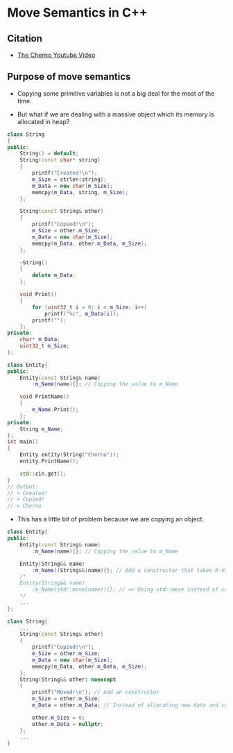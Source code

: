 # Move Semantics in C++

## Citation

- [The Cherno Youtube Video](https://www.youtube.com/watch?v=ehMg6zvXuMYs)

## Purpose of move semantics

- Copying some primitive variables is not a big deal for the most of the time.

- But what if we are dealing with a massive object which its memory is allocated in heap?

```cpp
class String
{
public:
    String() = default;
    String(const char* string)
    {
        printf("Created!\n");
        m_Size = strlen(string);
        m_Data = new char[m_Size];
        memcpy(m_Data, string, m_Size);
    };

    String(const String& other)
    {
        printf("Copied!\n");
        m_Size = other.m_Size;
        m_Data = new char[m_Size];
        memcpy(m_Data, other.m_Data, m_Size);
    };

    ~String()
    {
        delete m_Data;
    };

    void Print()
    {
        for (uint32_t i = 0; i < m_Size; i++)
            printf("%c", m_Data[i]);
        printf("");
    };
private:
    char* m_Data;
    uint32_t m_Size;
};

class Entity{
public:
    Entity(const String& name)
        :m_Name(name){}; // Copying the value to m_Name

    void PrintName()
    {
        m_Name.Print();
    };
private:
    String m_Name;
};
int main()
{
    Entity entity(String("Cherno"));
    entity.PrintName();

    std::cin.get();
}
// Output:
// > Created!
// > Copied!
// > Cherno
```

- This has a little bit of problem because we are copying an object.

```cpp
class Entity{
public:
    Entity(const String& name)
        :m_Name(name){}; // Copying the value to m_Name

    Entity(String&& name)
        :m_Name((String&&)name){}; // Add a constructor that takes R-Value + Need to cast 'name' because otherwise Entity(const String& name) will get called.
    /*
    Entity(String&& name)
        :m_Name(std::move(name)){}; // => Using std::move instead of casting
    */
    ...
};

class String{
    ...
    String(const String& other)
    {
        printf("Copied!\n");
        m_Size = other.m_Size;
        m_Data = new char[m_Size];
        memcpy(m_Data, other.m_Data, m_Size);
    };
    String(String&& other) noexcept
    {
        printf("Moved!\n"); // Add an constructor
        m_Size = other.m_Size;
        m_Data = other.m_Data; // Instead of allocating new data and copying everything into it, we can just making it to point the same block of data

        other.m_Size = 0;
        other.m_Data = nullptr;
    };
    ...
}

```
